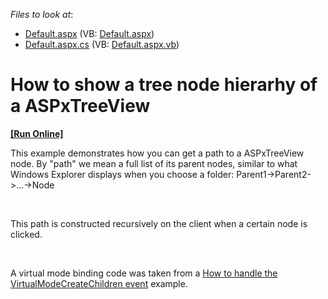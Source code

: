 <!-- default file list -->
*Files to look at*:

* [Default.aspx](./CS/WebSite/Default.aspx) (VB: [Default.aspx](./VB/WebSite/Default.aspx))
* [Default.aspx.cs](./CS/WebSite/Default.aspx.cs) (VB: [Default.aspx.vb](./VB/WebSite/Default.aspx.vb))
<!-- default file list end -->
# How to show a tree node hierarhy of a ASPxTreeView
<!-- run online -->
**[[Run Online]](https://codecentral.devexpress.com/e3881/)**
<!-- run online end -->


<p>This example demonstrates how you can get a path to a ASPxTreeView node. By "path" we mean a full list of its parent nodes, similar to what Windows Explorer displays when you choose a folder: Parent1->Parent2->...->Node</p><br />
<p>This path is constructed recursively on the client when a certain node is clicked.</p><br />
<p>A virtual mode binding code was taken from a  <a href="https://www.devexpress.com/Support/Center/p/E2538">How to handle the VirtualModeCreateChildren event</a> example.</p>

<br/>


